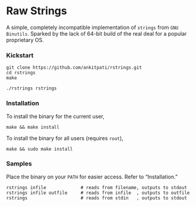 # Raw Strings

A simple, completely incompatible implementation of `strings` from
`GNU Binutils`. Sparked by the lack of 64-bit build of the real deal for a
popular proprietary OS.

### Kickstart
```
git clone https://github.com/ankitpati/rstrings.git
cd rstrings
make

./rstrings rstrings
```

### Installation
To install the binary for the current user,

```
make && make install
```

To install the binary for all users (requires `root`),

```
make && sudo make install
```

### Samples
Place the binary on your `PATH` for easier access. Refer to “Installation.”

```
rstrings infile             # reads from filename, outputs to stdout
rstrings infile outfile     # reads from infile  , outputs to outfile
rstrings                    # reads from stdin   , outputs to stdout
```
